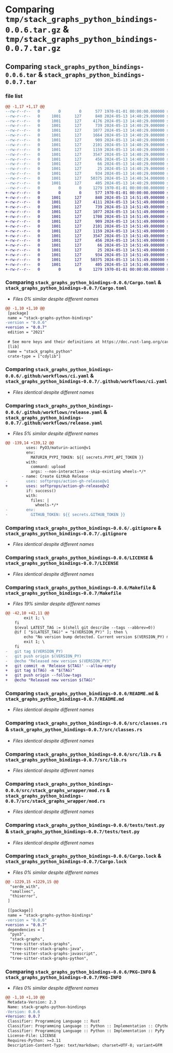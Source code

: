 # Comparing `tmp/stack_graphs_python_bindings-0.0.6.tar.gz` & `tmp/stack_graphs_python_bindings-0.0.7.tar.gz`

## Comparing `stack_graphs_python_bindings-0.0.6.tar` & `stack_graphs_python_bindings-0.0.7.tar`

### file list

```diff
@@ -1,17 +1,17 @@
--rw-r--r--   0        0        0      577 1970-01-01 00:00:00.000000 stack_graphs_python_bindings-0.0.6/Cargo.toml
--rw-r--r--   0     1001      127      840 2024-05-13 14:40:29.000000 stack_graphs_python_bindings-0.0.6/.github/workflows/ci.yaml
--rw-r--r--   0     1001      127     4176 2024-05-13 14:40:29.000000 stack_graphs_python_bindings-0.0.6/.github/workflows/release.yaml
--rw-r--r--   0     1001      127      739 2024-05-13 14:40:29.000000 stack_graphs_python_bindings-0.0.6/.gitignore
--rw-r--r--   0     1001      127     1077 2024-05-13 14:40:29.000000 stack_graphs_python_bindings-0.0.6/LICENSE
--rw-r--r--   0     1001      127     1664 2024-05-13 14:40:29.000000 stack_graphs_python_bindings-0.0.6/Makefile
--rw-r--r--   0     1001      127      909 2024-05-13 14:40:29.000000 stack_graphs_python_bindings-0.0.6/README.md
--rw-r--r--   0     1001      127     2101 2024-05-13 14:40:29.000000 stack_graphs_python_bindings-0.0.6/src/classes.rs
--rw-r--r--   0     1001      127     1159 2024-05-13 14:40:29.000000 stack_graphs_python_bindings-0.0.6/src/lib.rs
--rw-r--r--   0     1001      127     3547 2024-05-13 14:40:29.000000 stack_graphs_python_bindings-0.0.6/src/stack_graphs_wrapper/mod.rs
--rw-r--r--   0     1001      127      456 2024-05-13 14:40:29.000000 stack_graphs_python_bindings-0.0.6/stack_graphs_python.pyi
--rw-r--r--   0     1001      127       66 2024-05-13 14:40:29.000000 stack_graphs_python_bindings-0.0.6/tests/js_sample/index.js
--rw-r--r--   0     1001      127       25 2024-05-13 14:40:29.000000 stack_graphs_python_bindings-0.0.6/tests/js_sample/module.js
--rw-r--r--   0     1001      127      934 2024-05-13 14:40:29.000000 stack_graphs_python_bindings-0.0.6/tests/test.py
--rw-r--r--   0     1001      127    50375 2024-05-13 14:40:34.000000 stack_graphs_python_bindings-0.0.6/Cargo.lock
--rw-r--r--   0     1001      127      405 2024-05-13 14:40:29.000000 stack_graphs_python_bindings-0.0.6/pyproject.toml
--rw-r--r--   0        0        0     1279 1970-01-01 00:00:00.000000 stack_graphs_python_bindings-0.0.6/PKG-INFO
+-rw-r--r--   0        0        0      577 1970-01-01 00:00:00.000000 stack_graphs_python_bindings-0.0.7/Cargo.toml
+-rw-r--r--   0     1001      127      840 2024-05-13 14:51:49.000000 stack_graphs_python_bindings-0.0.7/.github/workflows/ci.yaml
+-rw-r--r--   0     1001      127     4111 2024-05-13 14:51:49.000000 stack_graphs_python_bindings-0.0.7/.github/workflows/release.yaml
+-rw-r--r--   0     1001      127      739 2024-05-13 14:51:49.000000 stack_graphs_python_bindings-0.0.7/.gitignore
+-rw-r--r--   0     1001      127     1077 2024-05-13 14:51:49.000000 stack_graphs_python_bindings-0.0.7/LICENSE
+-rw-r--r--   0     1001      127     1708 2024-05-13 14:51:49.000000 stack_graphs_python_bindings-0.0.7/Makefile
+-rw-r--r--   0     1001      127      909 2024-05-13 14:51:49.000000 stack_graphs_python_bindings-0.0.7/README.md
+-rw-r--r--   0     1001      127     2101 2024-05-13 14:51:49.000000 stack_graphs_python_bindings-0.0.7/src/classes.rs
+-rw-r--r--   0     1001      127     1159 2024-05-13 14:51:49.000000 stack_graphs_python_bindings-0.0.7/src/lib.rs
+-rw-r--r--   0     1001      127     3547 2024-05-13 14:51:49.000000 stack_graphs_python_bindings-0.0.7/src/stack_graphs_wrapper/mod.rs
+-rw-r--r--   0     1001      127      456 2024-05-13 14:51:49.000000 stack_graphs_python_bindings-0.0.7/stack_graphs_python.pyi
+-rw-r--r--   0     1001      127       66 2024-05-13 14:51:49.000000 stack_graphs_python_bindings-0.0.7/tests/js_sample/index.js
+-rw-r--r--   0     1001      127       25 2024-05-13 14:51:49.000000 stack_graphs_python_bindings-0.0.7/tests/js_sample/module.js
+-rw-r--r--   0     1001      127      934 2024-05-13 14:51:49.000000 stack_graphs_python_bindings-0.0.7/tests/test.py
+-rw-r--r--   0     1001      127    50375 2024-05-13 14:51:49.000000 stack_graphs_python_bindings-0.0.7/Cargo.lock
+-rw-r--r--   0     1001      127      405 2024-05-13 14:51:49.000000 stack_graphs_python_bindings-0.0.7/pyproject.toml
+-rw-r--r--   0        0        0     1279 1970-01-01 00:00:00.000000 stack_graphs_python_bindings-0.0.7/PKG-INFO
```

### Comparing `stack_graphs_python_bindings-0.0.6/Cargo.toml` & `stack_graphs_python_bindings-0.0.7/Cargo.toml`

 * *Files 0% similar despite different names*

```diff
@@ -1,10 +1,10 @@
 [package]
 name = "stack-graphs-python-bindings"
-version = "0.0.6"
+version = "0.0.7"
 edition = "2021"
 
 # See more keys and their definitions at https://doc.rust-lang.org/cargo/reference/manifest.html
 [lib]
 name = "stack_graphs_python"
 crate-type = ["cdylib"]
```

### Comparing `stack_graphs_python_bindings-0.0.6/.github/workflows/ci.yaml` & `stack_graphs_python_bindings-0.0.7/.github/workflows/ci.yaml`

 * *Files identical despite different names*

### Comparing `stack_graphs_python_bindings-0.0.6/.github/workflows/release.yaml` & `stack_graphs_python_bindings-0.0.7/.github/workflows/release.yaml`

 * *Files 5% similar despite different names*

```diff
@@ -139,14 +139,12 @@
         uses: PyO3/maturin-action@v1
         env:
           MATURIN_PYPI_TOKEN: ${{ secrets.PYPI_API_TOKEN }}
         with:
           command: upload
           args: --non-interactive --skip-existing wheels-*/*
       - name: Create GitHub Release
-        uses: softprops/action-gh-release@v1
+        uses: softprops/action-gh-release@v2
         if: success()
         with:
           files: |
             wheels-*/*
-        env:
-          GITHUB_TOKEN: ${{ secrets.GITHUB_TOKEN }}
```

### Comparing `stack_graphs_python_bindings-0.0.6/.gitignore` & `stack_graphs_python_bindings-0.0.7/.gitignore`

 * *Files identical despite different names*

### Comparing `stack_graphs_python_bindings-0.0.6/LICENSE` & `stack_graphs_python_bindings-0.0.7/LICENSE`

 * *Files identical despite different names*

### Comparing `stack_graphs_python_bindings-0.0.6/Makefile` & `stack_graphs_python_bindings-0.0.7/Makefile`

 * *Files 19% similar despite different names*

```diff
@@ -42,10 +42,11 @@
 		exit 1; \
 	fi
 	$(eval LATEST_TAG := $(shell git describe --tags --abbrev=0))
 	@if [ "$(LATEST_TAG)" = "$(VERSION_PY)" ]; then \
 		echo "No version bump detected. Current version $(VERSION_PY) matches the latest tag $(LATEST_TAG)."; \
 		exit 1; \
 	fi
-	git tag $(VERSION_PY)
-	git push origin $(VERSION_PY)
-	@echo "Released new version $(VERSION_PY)"
+	git commit -m 'Release $(TAG)' --allow-empty
+	git tag $(TAG) -m "$(TAG)"
+	git push origin --follow-tags
+	@echo "Released new version $(TAG)"
```

### Comparing `stack_graphs_python_bindings-0.0.6/README.md` & `stack_graphs_python_bindings-0.0.7/README.md`

 * *Files identical despite different names*

### Comparing `stack_graphs_python_bindings-0.0.6/src/classes.rs` & `stack_graphs_python_bindings-0.0.7/src/classes.rs`

 * *Files identical despite different names*

### Comparing `stack_graphs_python_bindings-0.0.6/src/lib.rs` & `stack_graphs_python_bindings-0.0.7/src/lib.rs`

 * *Files identical despite different names*

### Comparing `stack_graphs_python_bindings-0.0.6/src/stack_graphs_wrapper/mod.rs` & `stack_graphs_python_bindings-0.0.7/src/stack_graphs_wrapper/mod.rs`

 * *Files identical despite different names*

### Comparing `stack_graphs_python_bindings-0.0.6/tests/test.py` & `stack_graphs_python_bindings-0.0.7/tests/test.py`

 * *Files identical despite different names*

### Comparing `stack_graphs_python_bindings-0.0.6/Cargo.lock` & `stack_graphs_python_bindings-0.0.7/Cargo.lock`

 * *Files 0% similar despite different names*

```diff
@@ -1229,15 +1229,15 @@
  "serde_with",
  "smallvec",
  "thiserror",
 ]
 
 [[package]]
 name = "stack-graphs-python-bindings"
-version = "0.0.6"
+version = "0.0.7"
 dependencies = [
  "pyo3",
  "stack-graphs",
  "tree-sitter-stack-graphs",
  "tree-sitter-stack-graphs-java",
  "tree-sitter-stack-graphs-javascript",
  "tree-sitter-stack-graphs-python",
```

### Comparing `stack_graphs_python_bindings-0.0.6/PKG-INFO` & `stack_graphs_python_bindings-0.0.7/PKG-INFO`

 * *Files 0% similar despite different names*

```diff
@@ -1,10 +1,10 @@
 Metadata-Version: 2.3
 Name: stack-graphs-python-bindings
-Version: 0.0.6
+Version: 0.0.7
 Classifier: Programming Language :: Rust
 Classifier: Programming Language :: Python :: Implementation :: CPython
 Classifier: Programming Language :: Python :: Implementation :: PyPy
 License-File: LICENSE
 Requires-Python: >=3.11
 Description-Content-Type: text/markdown; charset=UTF-8; variant=GFM
```

